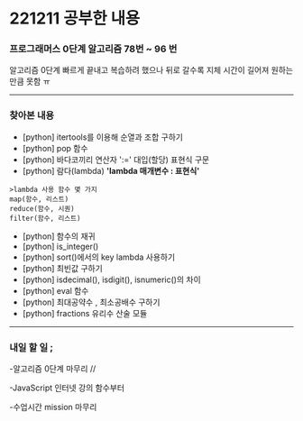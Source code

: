 # 221211 공부한 내용

### 프로그래머스 0단계 알고리즘 78번 ~ 96 번

알고리즘 0단계 빠르게 끝내고 복습하려 했으나 뒤로 갈수록 
지체 시간이 길어져 원하는만큼 못함 ㅠ

---------------------

### 찾아본 내용

- [python] itertools를 이용해 순열과 조합 구하기
- [python] pop 함수
- [python] 바다코끼리 연산자 ':=' 대입(할당) 표현식 구문
- [python] 람다(lambda) **'lambda 매개변수 : 표현식'**
```
>lambda 사용 함수 몇 가지
map(함수, 리스트)
reduce(함수, 시퀀)
filter(함수, 리스트) 
```
- [python] 함수의 재귀
- [python] is_integer()
- [python] sort()에서의 key lambda 사용하기
- [python] 최빈값 구하기
- [python] isdecimal(), isdigit(), isnumeric()의 차이
- [python] eval 함수
- [python] 최대공약수 , 최소공배수 구하기
- [python] fractions 유리수 산술 모듈

--------------------------------


### 내일 할 일 ;

-알고리즘 0단계 마무리 //

-JavaScript 인터넷 강의 함수부터

-수업시간 mission 마무리
